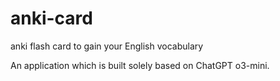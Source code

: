 # anki-card
anki flash card to gain your English vocabulary

An application which is built solely based on ChatGPT o3-mini.
